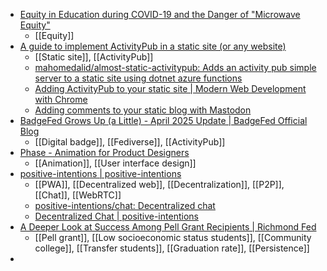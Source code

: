 - [Equity in Education during COVID-19 and the Danger of "Microwave Equity"](https://blog.eera-ecer.de/equity-in-education-during-covid-19/)
	- [[Equity]]
- [A guide to implement ActivityPub in a static site (or any website)](https://maho.dev/2024/02/a-guide-to-implement-activitypub-in-a-static-site-or-any-website/)
	- [[Static site]], [[ActivityPub]]
	- [mahomedalid/almost-static-activitypub: Adds an activity pub simple server to a static site using dotnet azure functions](https://github.com/mahomedalid/almost-static-activitypub)
	- [Adding ActivityPub to your static site | Modern Web Development with Chrome](https://paul.kinlan.me/adding-activity-pub-to-your-static-site/)
	- [Adding comments to your static blog with Mastodon](https://carlschwan.eu/2020/12/29/adding-comments-to-your-static-blog-with-mastodon/)
- [BadgeFed Grows Up (a Little) - April 2025 Update | BadgeFed Official Blog](https://badgefed.vocalcat.com/post/03-april-update/)
	- [[Digital badge]], [[Fediverse]], [[ActivityPub]]
- [Phase - Animation for Product Designers](https://www.phase.com/)
	- [[Animation]], [[User interface design]]
- [positive-intentions | positive-intentions](https://positive-intentions.com/)
	- [[PWA]], [[Decentralized web]], [[Decentralization]], [[P2P]], [[Chat]], [[WebRTC]]
	- [positive-intentions/chat: Decentralized chat](https://github.com/positive-intentions/chat)
	- [Decentralized Chat | positive-intentions](https://positive-intentions.com/docs/apps/chat)
- [A Deeper Look at Success Among Pell Grant Recipients | Richmond Fed](https://www.richmondfed.org/region_communities/regional_data_analysis/surveys/community_college/community_college_insights/2025/success_among_pell_grant_recipients)
	- [[Pell grant]], [[Low socioeconomic status students]], [[Community college]], [[Transfer students]], [[Graduation rate]], [[Persistence]]
-